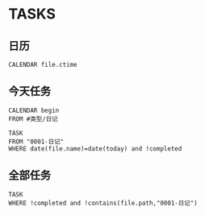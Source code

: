 # TASKS

## 日历


```dataview
CALENDAR file.ctime
```

## 今天任务
```dataview
CALENDAR begin
FROM #类型/日记
```

```dataview
TASK
FROM "0001-日记"
WHERE date(file.name)=date(today) and !completed
```

## 全部任务

```dataview
TASK
WHERE !completed and !contains(file.path,"0001-日记")
```
